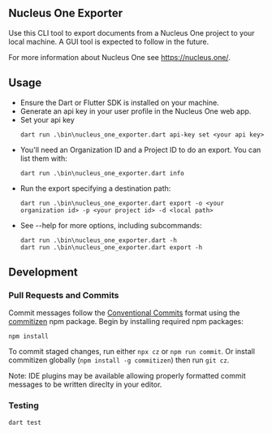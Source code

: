 ## Nucleus One Exporter

Use this CLI tool to export documents from a Nucleus One project to your local
machine. A GUI tool is expected to follow in the future.

For more information about Nucleus One see https://nucleus.one/.

## Usage
- Ensure the Dart or Flutter SDK is installed on your machine.
- Generate an api key in your user profile in the Nucleus One web app.
- Set your api key
  ```
  dart run .\bin\nucleus_one_exporter.dart api-key set <your api key>
  ```
- You'll need an Organization ID and a Project ID to do an export. You
  can list them with:
  ```
  dart run .\bin\nucleus_one_exporter.dart info
  ```
- Run the export specifying a destination path:
  ```
  dart run .\bin\nucleus_one_exporter.dart export -o <your organization id> -p <your project id> -d <local path>
  ```
- See --help for more options, including subcommands:
  ```
  dart run .\bin\nucleus_one_exporter.dart -h
  dart run .\bin\nucleus_one_exporter.dart export -h

  ```

## Development

### Pull Requests and Commits

Commit messages follow the [Conventional
Commits](https://www.conventionalcommits.org/en/v1.0.0/) format using the
[commitizen](https://commitizen.github.io/cz-cli/) npm package. Begin by
installing required npm packages:
```
npm install
```

To commit staged changes, run either `npx cz` or `npm run commit`. Or install
commitizen globally (`npm install -g commitizen`) then run `git cz`.

Note: IDE plugins may be available allowing properly formatted commit messages
to be written direclty in your editor.

### Testing

```
dart test
```
